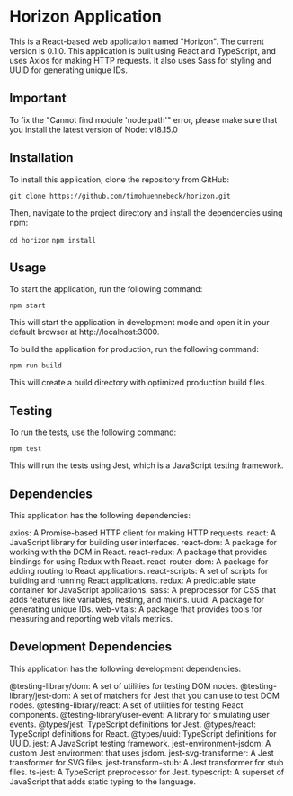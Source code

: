 # Horizon Application
This is a React-based web application named "Horizon". The current version is 0.1.0. This application is built using React and TypeScript, and uses Axios for making HTTP requests. It also uses Sass for styling and UUID for generating unique IDs.

## Important

To fix the "Cannot find module 'node:path'" error, please make sure that you install the latest version of Node: v18.15.0



## Installation
To install this application, clone the repository from GitHub:

`git clone https://github.com/timohuennebeck/horizon.git`

Then, navigate to the project directory and install the dependencies using npm:

`cd horizon`
`npm install`


## Usage
To start the application, run the following command:

`npm start`

This will start the application in development mode and open it in your default browser at http://localhost:3000.

To build the application for production, run the following command:

`npm run build`

This will create a build directory with optimized production build files.


## Testing
To run the tests, use the following command:

`npm test`

This will run the tests using Jest, which is a JavaScript testing framework.


## Dependencies
This application has the following dependencies:

axios: A Promise-based HTTP client for making HTTP requests.
react: A JavaScript library for building user interfaces.
react-dom: A package for working with the DOM in React.
react-redux: A package that provides bindings for using Redux with React.
react-router-dom: A package for adding routing to React applications.
react-scripts: A set of scripts for building and running React applications.
redux: A predictable state container for JavaScript applications.
sass: A preprocessor for CSS that adds features like variables, nesting, and mixins.
uuid: A package for generating unique IDs.
web-vitals: A package that provides tools for measuring and reporting web vitals metrics.


## Development Dependencies

This application has the following development dependencies:

@testing-library/dom: A set of utilities for testing DOM nodes.
@testing-library/jest-dom: A set of matchers for Jest that you can use to test DOM nodes.
@testing-library/react: A set of utilities for testing React components.
@testing-library/user-event: A library for simulating user events.
@types/jest: TypeScript definitions for Jest.
@types/react: TypeScript definitions for React.
@types/uuid: TypeScript definitions for UUID.
jest: A JavaScript testing framework.
jest-environment-jsdom: A custom Jest environment that uses jsdom.
jest-svg-transformer: A Jest transformer for SVG files.
jest-transform-stub: A Jest transformer for stub files.
ts-jest: A TypeScript preprocessor for Jest.
typescript: A superset of JavaScript that adds static typing to the language.

